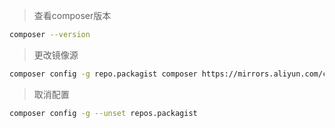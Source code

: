 > 查看composer版本

```bash
composer --version
```



>  更改镜像源

```bash
composer config -g repo.packagist composer https://mirrors.aliyun.com/composer/
```



> 取消配置

```bash
composer config -g --unset repos.packagist
```



